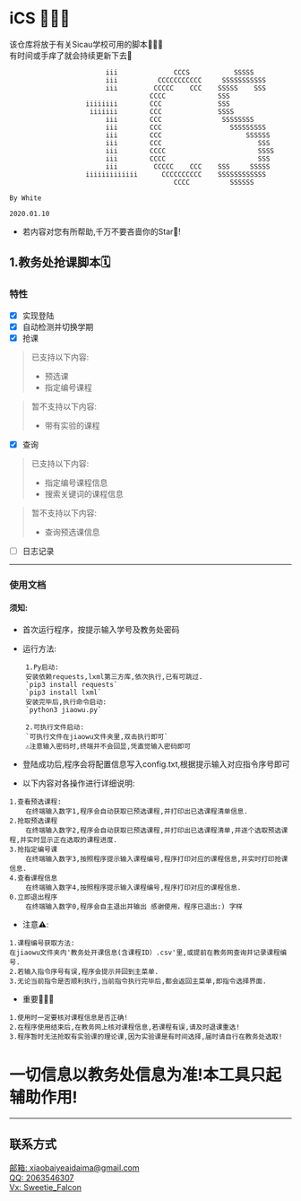 # iCS 🎉🎉🎉
该仓库将放于有关Sicau学校可用的脚本🙋🏻‍♂️  
有时间或手痒了就会持续更新下去🥳
```
                        iii              CCCS           SSSSS                           
                        iii          CCCCCCCCCCC     SSSSSSSSSSS                        
                        iii         CCCCC    CCC    SSSSS    SSS                        
                                   CCCC             SSS                                 
                   iiiiiiii        CCC              SSS                                 
                    iiiiiii        CCC              SSSS                                
                        iii        CCC               SSSSSSSS                           
                        iii        CCC                 SSSSSSSSS                        
                        iii        CCC                     SSSSSS                       
                        iii        CCC                        SSS                       
                        iii        CCCC                       SSSS                      
                        iii        CCCC                       SSS                       
                        iii         CCCCC    CCC    SSS     SSSSS                       
                   iiiiiiiiiiiii      CCCCCCCCCC    SSSSSSSSSSSS                        
                                         CCCC          SSSSSS                           
                                                                               By White
                                                                              2020.01.10
```
- 若内容对您有所帮助,千万不要吝啬你的Star🌟!

## 1.教务处抢课脚本🗓
### 特性  
  
- [x] 实现登陆
- [x] 自动检测并切换学期  
- [x] 抢课
> 已支持以下内容:
>+ 预选课 
>+ 指定编号课程
  
> 暂不支持以下内容:
>+ 带有实验的课程
- [x] 查询
> 已支持以下内容:
>+ 指定编号课程信息  
>+ 搜索关键词的课程信息

> 暂不支持以下内容:
>- 查询预选课信息  

- [ ] 日志记录  
---
### 使用文档  
#### 须知:  
* 首次运行程序，按提示输入学号及教务处密码
- 运行方法:  
```
    1.Py启动:  
    安装依赖requests,lxml第三方库,依次执行,已有可跳过.  
    `pip3 install requests`  
    `pip3 install lxml`  
    安装完毕后,执行命令启动:  
    `python3 jiaowu.py`
    
    2.可执行文件启动:  
    `可执行文件在jiaowu文件夹里,双击执行即可`  
    ⚠️注意输入密码时,终端并不会回显,凭直觉输入密码即可    
```
* 登陆成功后,程序会将配置信息写入config.txt,根据提示输入对应指令序号即可  
  
* 以下内容对各操作进行详细说明:   
```
1.查看预选课程:  
    在终端输入数字1,程序会自动获取已预选课程,并打印出已选课程清单信息.    
2.抢取预选课程  
    在终端输入数字2,程序会自动获取已预选课程,并打印出已选课程清单,并逐个选取预选课程,并实时显示正在选取的课程进度. 
3.抢指定编号课  
    在终端输入数字3,按照程序提示输入课程编号,程序打印对应的课程信息,并实时打印抢课信息.
4.查看课程信息  
    在终端输入数字4,按照程序提示输入课程编号,程序打印对应的课程信息.  
0.立即退出程序  
    在终端输入数字0,程序会自主退出并输出 感谢使用，程序已退出:) 字样
```

- 注意⚠️:  
```
1.课程编号获取方法:
在jiaowu文件夹内'教务处开课信息(含课程ID）.csv'里,或提前在教务网查询并记录课程编号.  
2.若输入指令序号有误,程序会提示并回到主菜单.  
3.无论当前指令是否顺利执行,当前指令执行完毕后,都会返回主菜单,即指令选择界面.  
```
- 重要🙋🏻‍♂️  
```
1.使用时一定要核对课程信息是否正确!
2.在程序使用结束后,在教务网上核对课程信息,若课程有误,请及时退课重选!
3.程序暂时无法抢取有实验课的理论课,因为实验课是有时间选择,届时请自行在教务处选取!
```
# 一切信息以教务处信息为准!本工具只起辅助作用!  
---




## 联系方式
[邮箱: xiaobaiyeaidaima@gmail.com](mailto:xiaobaiyeaidaima@gmail.com)  
[QQ: 2063546307](http://wpa.qq.com/msgrd?v=3&uin=2063546307&site=qq&menu=yes)  
[Vx: Sweetie_Falcon]()